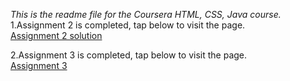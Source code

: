 *This is the readme file for the Coursera HTML, CSS, Java course.* <br/>
1.Assignment 2 is completed, tap below to visit the page. <br/>
[Assignment 2 solution](https://elderwand19.github.io/coursera_webd_assign/module2-solutions/index.html) <br/>


2.Assignment 3 is completed, tap below to visit the page. <br/>
[Assignment 3](https://elderwand19.github.io/coursera_webd_assign/module3-sol/index.html)
